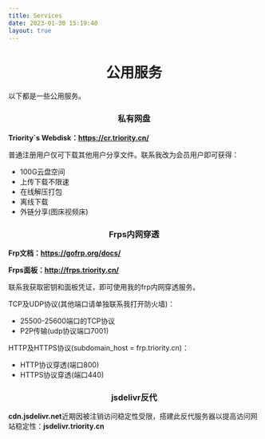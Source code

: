 ```yaml
---
title: Services
date: 2023-01-30 15:19:40
layout: true
---
```

# <center> 公用服务
以下都是一些公用服务。

### <center> 私有网盘
**Triority`s Webdisk：https://cr.triority.cn/**

普通注册用户仅可下载其他用户分享文件。联系我改为会员用户即可获得：
+ 100G云盘空间
+ 上传下载不限速
+ 在线解压打包
+ 离线下载
+ 外链分享(图床视频床)

### <center> Frps内网穿透
**Frp文档：https://gofrp.org/docs/**

**Frps面板：http://frps.triority.cn/**

联系我获取密钥和面板凭证，即可使用我的frp内网穿透服务。

TCP及UDP协议(其他端口请单独联系我打开防火墙)：
+ 25500-25600端口的TCP协议
+ P2P传输(udp协议端口7001)

HTTP及HTTPS协议(subdomain_host = frp.triority.cn)：
+ HTTP协议穿透(端口800)
+ HTTPS协议穿透(端口440)

### <center> jsdelivr反代
**cdn.jsdelivr.net**近期因被注销访问稳定性受限，搭建此反代服务器以提高访问网站稳定性：**jsdelivr.triority.cn**
